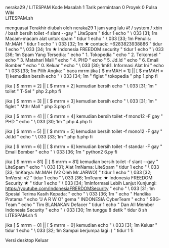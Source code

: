 

neraka29 / LITESPAM
Kode  Masalah 1 Tarik permintaan 0 Proyek 0 Pulsa Wiki     
LITESPAM.sh

 menguasai Terakhir diubah oleh neraka29 1 jam yang lalu
#! / system / xbin / bash
bersih
toilet -f slant --gay " LiteSpam "
tidur 1
echo  " \ 033 [31; 1m Macam-macam alat untuk spam "
tidur 1
echo  " \ 033 [33; 1m Penulis: Mr.MAH "
tidur 1
echo  " \ 033 [32; 1m ★ contack: +6283823938886 "
tidur 1
echo  " \ 033 [34; 1m ★ Indonesia FREEDOM security "
tidur 1
echo  " \ 033 [36; 1m Spam Yang Tersedia: "
echo  " 1. Tokopedia "
echo  " 2. Telkomsel "
echo  " 3. Matahari Mall "
echo  " 4. PHD "
echo  " 5. Jd.Id "
echo  " 6. Email Bomber "
echo  " 0. Keluar "
echo  " \ 033 [30; 1m81. Informasi Alat Ini "
echo  " \ 033 [33; 1m Pilih Angka: "
baca mrrm
jika [ $ mrMAH  = 1] || [ $ mrMAH  = 1]
kemudian
bersih
echo  " \ 033 [34; 1m "
figlet " tokopedia "
php 1.php
fi

jika
[ $ mrrm  = 2] || [ $ mrrm  = 2]
kemudian
bersih
echo  " \ 033 [31; 1m "
toilet " T-Sel "
php 2.php
fi

jika [ $ mrrm  = 3] || [ $ mrrm  = 3]
kemudian
bersih
echo  " \ 033 [31; 1m "
figlet " Mthr Mall "
php 3.php
fi


jika [ $ mrrm  = 4] || [ $ mrrm  = 4]
kemudian
bersih
toilet -f mono12 -F gay " PHD "
echo  " \ 033 [30; 1m "
php 4.php
fi

jika
[ $ mrrm  = 5] || [ $ mrrm  = 5]
kemudian
bersih
toilet -f mono12 -F gay " Jd.Id "
echo  " \ 033 [33; 1m "
php 5.php
fi

jika
[ $ mrrm  = 6] || [ $ mrrm  = 6]
kemudian
bersih
toilet -f standar -F gay " Email Bomber "
echo  " \ 033 [36; 1m "
python2 6.py
fi

jika
[ $ mrrm  = 81] || [ $ mrrm  = 81]
kemudian
bersih
toilet -f slant --gay " LiteSpam "
echo  " \ 033 [31; Alat 1mNama: LiteSpam "
tidur 1
echo  " \ 033 [33; 1mKarya: Mr.MAH (V2 Oleh Mr.JARWO) "
tidur 1
echo  " \ 033 [32; 1mVersi: v2 "
tidur 1
echo  " \ 033 [36; 1mTeam: ★ Indonesia FREEDOM Security ★ "
tidur 1
echo  " \ 033 [34; 1mInformasi Lebih Lanjut Kunjungi: https://youtube.com/IndonesiaFRERDOMSecurity "
echo  " \ 033 [31; 1m Spesial Terima Kasih Kepada: "
echo  " \ 033 [36; 1m "
echo  " Handika Pratama "
echo  "J A R W O"
gema  " INDONESIA Cyber ​​Team "
echo  " SBG-Team "
echo  " Tim BLANAKAN Defacer "
tidur 1
echo  " Dan All Member Indonesia Security  "
echo  " \ 033 [30; 1m tunggu 8 detik "
tidur 8
sh LITESPAM.sh
fi

jika
[ $ mrrm  = 0] || [ $ mrrm  = 0]
kemudian
echo  " \ 033 [31; 1m Keluar "
tidur 1
echo  " \ 033 [32; 1m Sampai berjumpa lagi :) "
tidur 1
fi

 Versi desktop Keluar
